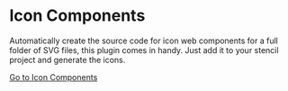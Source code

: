 # Icon Components

Automatically create the source code for icon web components for a full folder of SVG files, this plugin comes in handy. Just add it to your stencil project and generate the icons.

[Go to Icon Components](https://icon-components.svd.im)
